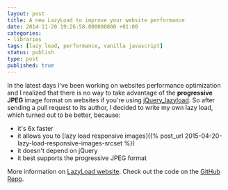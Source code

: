 ```yaml
---
layout: post
title: A new LazyLoad to improve your website performance
date: 2014-11-20 19:26:58.000000000 +01:00
categories:
- libraries
tags: [lazy load, performance, vanilla javascript]
status: publish
type: post
published: true
---
```

In the latest days I've been working on websites performance optimization and I realized that there is no way to take advantage of the **progressive JPEG** image format on websites if you're using [jQuery_lazyload](https://github.com/tuupola/jquery_lazyload "Mika Tuupola"). So after sending a pull request to its author, I decided to write my own lazy load, which turned out to be better, because:

* it's 6x faster
* it allows you to [lazy load responsive images]({% post_url 2015-04-20-lazy-load-responsive-images-srcset %})
* it doesn't depend on jQuery
* it best supports the progressive JPEG format

More information on [LazyLoad website](http://verlok.github.io/vanilla-lazyload/).
Check out the code on the [GitHub Repo](https://github.com/verlok/vanilla-lazyload).